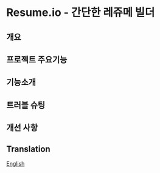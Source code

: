 # Resume.io - 간단한 레쥬메 빌더
## 개요
## 프로젝트 주요기능
## 기능소개
## 트러블 슈팅
## 개선 사항

## Translation
[English](./ENG.md)